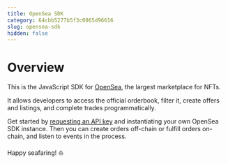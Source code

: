 ```yaml
---
title: OpenSea SDK
category: 64cbb5277b5f3c0065d96616
slug: opensea-sdk
hidden: false
---
```


# Overview

This is the JavaScript SDK for [OpenSea](https://opensea.io), the largest marketplace for NFTs.

It allows developers to access the official orderbook, filter it, create offers and listings, and complete trades programmatically.

Get started by [requesting an API key](https://docs.opensea.io/reference/api-keys) and instantiating your own OpenSea SDK instance. Then you can create orders off-chain or fulfill orders on-chain, and listen to events in the process.

Happy seafaring! ⛵️
